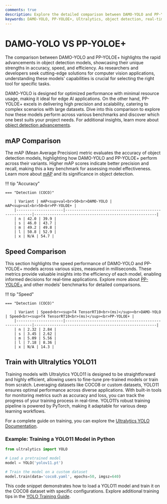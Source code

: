 ```yaml
---
comments: true
description: Explore the detailed comparison between DAMO-YOLO and PP-YOLOE+, two leading-edge models in object detection. Discover how they perform in terms of accuracy, speed, and efficiency across real-time AI and edge AI applications. Learn how these models contribute to advancing computer vision technologies.
keywords: DAMO-YOLO, PP-YOLOE+, Ultralytics, object detection, real-time AI, edge AI, computer vision, model comparison
---
```


# DAMO-YOLO VS PP-YOLOE+

The comparison between DAMO-YOLO and PP-YOLOE+ highlights the rapid advancements in object detection models, showcasing their unique strengths in accuracy, speed, and efficiency. As researchers and developers seek cutting-edge solutions for computer vision applications, understanding these models' capabilities is crucial for selecting the right tool for specific tasks.

DAMO-YOLO is designed for optimized performance with minimal resource usage, making it ideal for edge AI applications. On the other hand, PP-YOLOE+ excels in delivering high precision and scalability, catering to complex scenarios with large datasets. Dive into this comparison to explore how these models perform across various benchmarks and discover which one best suits your project needs. For additional insights, learn more about [object detection advancements](https://www.ultralytics.com/blog/the-evolution-of-object-detection-and-ultralytics-yolo-models).


## mAP Comparison

The mAP (Mean Average Precision) metric evaluates the accuracy of object detection models, highlighting how DAMO-YOLO and PP-YOLOE+ perform across their variants. Higher mAP scores indicate better precision and recall, making this a key benchmark for assessing model effectiveness. Learn more about [mAP](https://www.ultralytics.com/glossary/mean-average-precision-map) and its significance in object detection.


!!! tip "Accuracy"

	=== "Detection (COCO)"

		| Variant | mAP<sup>val<br>50<br>DAMO-YOLO | mAP<sup>val<br>50<br>PP-YOLOE+ |
		|---------------------|-------------------------------------------------------|-------------------------------------------------------|
		| n | 42.0 | 39.9 |
		| s | 46.0 | 43.7 |
		| m | 49.2 | 49.8 |
		| l | 50.8 | 52.9 |
		| x | N/A | 54.7 |
		

## Speed Comparison

This section highlights the speed performance of DAMO-YOLO and PP-YOLOE+ models across various sizes, measured in milliseconds. These metrics provide valuable insights into the efficiency of each model, enabling informed decisions for real-time applications. Explore more about [PP-YOLOE+](https://github.com/PaddlePaddle/PaddleDetection) and other models' benchmarks for detailed comparisons.


!!! tip "Speed"

	=== "Detection (COCO)"

		| Variant | Speed<br><sup>T4 TensorRT10<br>(ms)</sup><br>DAMO-YOLO | Speed<br><sup>T4 TensorRT10<br>(ms)</sup><br>PP-YOLOE+ |
		|---------------------|-------------------------------------------------------|-------------------------------------------------------|
		| n | 2.32 | 2.84 |
		| s | 3.45 | 2.62 |
		| m | 5.09 | 5.56 |
		| l | 7.18 | 8.36 |
		| x | N/A | 14.3 |

## Train with Ultralytics YOLO11

Training models with Ultralytics YOLO11 is designed to be straightforward and highly efficient, allowing users to fine-tune pre-trained models or train from scratch. Leveraging datasets like COCO8 or custom datasets, YOLO11 ensures optimal performance across diverse applications. With built-in tools for monitoring metrics such as accuracy and loss, you can track the progress of your training process in real-time. YOLO11’s robust training pipeline is powered by PyTorch, making it adaptable for various deep learning workflows.

For a complete guide on training, you can explore the [Ultralytics YOLO Documentation](https://docs.ultralytics.com/guides/).

### Example: Training a YOLO11 Model in Python

```python
from ultralytics import YOLO

# Load a pretrained model
model = YOLO('yolov11.pt')  

# Train the model on a custom dataset
model.train(data='coco8.yaml', epochs=50, imgsz=640)  
```

This code snippet demonstrates how to load a YOLO11 model and train it on the COCO8 dataset with specific configurations. Explore additional training tips in the [YOLO Training Guide](https://docs.ultralytics.com/modes/train/).
